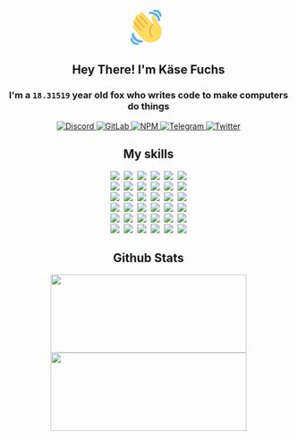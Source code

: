 <div><p align=center><img src=./resources/images/wave.gif width=64px height=64px></p><h2 align=center>Hey There! I'm Käse Fuchs</h2><h3 align=center>I'm a <code>18.31519</code> year old fox who writes code to make computers do things</h3><p align=center><a href=https://discord.com/users/507526681125322772><img alt=Discord src="https://img.shields.io/badge/Discord-5865F2?logo=discord&logoColor=white&style=flat-square#0da9817f5ed7501b6e5c7048f30589a8"> </a><a href=https://gitlab.com/kasefuchs><img alt=GitLab src="https://img.shields.io/badge/GitLab-330F63?logo=gitlab&logoColor=white&style=flat-square#0da9817f5ed7501b6e5c7048f30589a8"> </a><a href=https://npmjs.com/~kasefuchs><img alt=NPM src="https://img.shields.io/badge/NPM-CB3837?logo=npm&logoColor=white&style=flat-square#0da9817f5ed7501b6e5c7048f30589a8"> </a><a href=https://t.me/kasefuchs><img alt=Telegram src="https://img.shields.io/badge/Telegram-2CA5E0?logo=telegram&logoColor=white&style=flat-square#0da9817f5ed7501b6e5c7048f30589a8"> </a><a href=https://twitter.com/kasefuchs><img alt=Twitter src="https://img.shields.io/badge/Twitter-1DA1F2?logo=twitter&logoColor=white&style=flat-square#0da9817f5ed7501b6e5c7048f30589a8"></a></p><h2 align=center>My skills</h2><p align=center><a href=https://aws.amazon.com/ ><picture><source srcset="https://skillicons.dev/icons?i=aws&theme=dark#0da9817f5ed7501b6e5c7048f30589a8" media="(prefers-color-scheme: dark)"><source srcset="https://skillicons.dev/icons?i=aws&theme=light#0da9817f5ed7501b6e5c7048f30589a8" media="(prefers-color-scheme: light), (prefers-color-scheme: no-preference)"><img src="https://skillicons.dev/icons?i=aws&theme=light#0da9817f5ed7501b6e5c7048f30589a8"></picture></a>&nbsp;&nbsp;<a href=https://en.wikipedia.org/wiki/Bash_(Unix_shell)><picture><source srcset="https://skillicons.dev/icons?i=bash&theme=dark#0da9817f5ed7501b6e5c7048f30589a8" media="(prefers-color-scheme: dark)"><source srcset="https://skillicons.dev/icons?i=bash&theme=light#0da9817f5ed7501b6e5c7048f30589a8" media="(prefers-color-scheme: light), (prefers-color-scheme: no-preference)"><img src="https://skillicons.dev/icons?i=bash&theme=light#0da9817f5ed7501b6e5c7048f30589a8"></picture></a>&nbsp;&nbsp;<a href=https://discord.com/developers/docs><picture><source srcset="https://skillicons.dev/icons?i=bots&theme=dark#0da9817f5ed7501b6e5c7048f30589a8" media="(prefers-color-scheme: dark)"><source srcset="https://skillicons.dev/icons?i=bots&theme=light#0da9817f5ed7501b6e5c7048f30589a8" media="(prefers-color-scheme: light), (prefers-color-scheme: no-preference)"><img src="https://skillicons.dev/icons?i=bots&theme=light#0da9817f5ed7501b6e5c7048f30589a8"></picture></a>&nbsp;&nbsp;<a href=https://www.cloudflare.com/ ><picture><source srcset="https://skillicons.dev/icons?i=cloudflare&theme=dark#0da9817f5ed7501b6e5c7048f30589a8" media="(prefers-color-scheme: dark)"><source srcset="https://skillicons.dev/icons?i=cloudflare&theme=light#0da9817f5ed7501b6e5c7048f30589a8" media="(prefers-color-scheme: light), (prefers-color-scheme: no-preference)"><img src="https://skillicons.dev/icons?i=cloudflare&theme=light#0da9817f5ed7501b6e5c7048f30589a8"></picture></a>&nbsp;&nbsp;<a href=https://en.wikipedia.org/wiki/CSS><picture><source srcset="https://skillicons.dev/icons?i=css&theme=dark#0da9817f5ed7501b6e5c7048f30589a8" media="(prefers-color-scheme: dark)"><source srcset="https://skillicons.dev/icons?i=css&theme=light#0da9817f5ed7501b6e5c7048f30589a8" media="(prefers-color-scheme: light), (prefers-color-scheme: no-preference)"><img src="https://skillicons.dev/icons?i=css&theme=light#0da9817f5ed7501b6e5c7048f30589a8"></picture></a>&nbsp;&nbsp;<a href=https://www.docker.com/ ><picture><source srcset="https://skillicons.dev/icons?i=docker&theme=dark#0da9817f5ed7501b6e5c7048f30589a8" media="(prefers-color-scheme: dark)"><source srcset="https://skillicons.dev/icons?i=docker&theme=light#0da9817f5ed7501b6e5c7048f30589a8" media="(prefers-color-scheme: light), (prefers-color-scheme: no-preference)"><img src="https://skillicons.dev/icons?i=docker&theme=light#0da9817f5ed7501b6e5c7048f30589a8"></picture></a><br><a href=https://www.electronjs.org/ ><picture><source srcset="https://skillicons.dev/icons?i=electron&theme=dark#0da9817f5ed7501b6e5c7048f30589a8" media="(prefers-color-scheme: dark)"><source srcset="https://skillicons.dev/icons?i=electron&theme=light#0da9817f5ed7501b6e5c7048f30589a8" media="(prefers-color-scheme: light), (prefers-color-scheme: no-preference)"><img src="https://skillicons.dev/icons?i=electron&theme=light#0da9817f5ed7501b6e5c7048f30589a8"></picture></a>&nbsp;&nbsp;<a href=https://expressjs.com/ ><picture><source srcset="https://skillicons.dev/icons?i=express&theme=dark#0da9817f5ed7501b6e5c7048f30589a8" media="(prefers-color-scheme: dark)"><source srcset="https://skillicons.dev/icons?i=express&theme=light#0da9817f5ed7501b6e5c7048f30589a8" media="(prefers-color-scheme: light), (prefers-color-scheme: no-preference)"><img src="https://skillicons.dev/icons?i=express&theme=light#0da9817f5ed7501b6e5c7048f30589a8"></picture></a>&nbsp;&nbsp;<a href=https://www.figma.com/ ><picture><source srcset="https://skillicons.dev/icons?i=figma&theme=dark#0da9817f5ed7501b6e5c7048f30589a8" media="(prefers-color-scheme: dark)"><source srcset="https://skillicons.dev/icons?i=figma&theme=light#0da9817f5ed7501b6e5c7048f30589a8" media="(prefers-color-scheme: light), (prefers-color-scheme: no-preference)"><img src="https://skillicons.dev/icons?i=figma&theme=light#0da9817f5ed7501b6e5c7048f30589a8"></picture></a>&nbsp;&nbsp;<a href=https://firebase.google.com/ ><picture><source srcset="https://skillicons.dev/icons?i=firebase&theme=dark#0da9817f5ed7501b6e5c7048f30589a8" media="(prefers-color-scheme: dark)"><source srcset="https://skillicons.dev/icons?i=firebase&theme=light#0da9817f5ed7501b6e5c7048f30589a8" media="(prefers-color-scheme: light), (prefers-color-scheme: no-preference)"><img src="https://skillicons.dev/icons?i=firebase&theme=light#0da9817f5ed7501b6e5c7048f30589a8"></picture></a>&nbsp;&nbsp;<a href=https://flask.palletsprojects.com/ ><picture><source srcset="https://skillicons.dev/icons?i=flask&theme=dark#0da9817f5ed7501b6e5c7048f30589a8" media="(prefers-color-scheme: dark)"><source srcset="https://skillicons.dev/icons?i=flask&theme=light#0da9817f5ed7501b6e5c7048f30589a8" media="(prefers-color-scheme: light), (prefers-color-scheme: no-preference)"><img src="https://skillicons.dev/icons?i=flask&theme=light#0da9817f5ed7501b6e5c7048f30589a8"></picture></a>&nbsp;&nbsp;<a href=https://cloud.google.com/ ><picture><source srcset="https://skillicons.dev/icons?i=gcp&theme=dark#0da9817f5ed7501b6e5c7048f30589a8" media="(prefers-color-scheme: dark)"><source srcset="https://skillicons.dev/icons?i=gcp&theme=light#0da9817f5ed7501b6e5c7048f30589a8" media="(prefers-color-scheme: light), (prefers-color-scheme: no-preference)"><img src="https://skillicons.dev/icons?i=gcp&theme=light#0da9817f5ed7501b6e5c7048f30589a8"></picture></a><br><a href=https://git-scm.com/ ><picture><source srcset="https://skillicons.dev/icons?i=git&theme=dark#0da9817f5ed7501b6e5c7048f30589a8" media="(prefers-color-scheme: dark)"><source srcset="https://skillicons.dev/icons?i=git&theme=light#0da9817f5ed7501b6e5c7048f30589a8" media="(prefers-color-scheme: light), (prefers-color-scheme: no-preference)"><img src="https://skillicons.dev/icons?i=git&theme=light#0da9817f5ed7501b6e5c7048f30589a8"></picture></a>&nbsp;&nbsp;<a href=https://github.com/ ><picture><source srcset="https://skillicons.dev/icons?i=github&theme=dark#0da9817f5ed7501b6e5c7048f30589a8" media="(prefers-color-scheme: dark)"><source srcset="https://skillicons.dev/icons?i=github&theme=light#0da9817f5ed7501b6e5c7048f30589a8" media="(prefers-color-scheme: light), (prefers-color-scheme: no-preference)"><img src="https://skillicons.dev/icons?i=github&theme=light#0da9817f5ed7501b6e5c7048f30589a8"></picture></a>&nbsp;&nbsp;<a href=https://gitlab.com/ ><picture><source srcset="https://skillicons.dev/icons?i=gitlab&theme=dark#0da9817f5ed7501b6e5c7048f30589a8" media="(prefers-color-scheme: dark)"><source srcset="https://skillicons.dev/icons?i=gitlab&theme=light#0da9817f5ed7501b6e5c7048f30589a8" media="(prefers-color-scheme: light), (prefers-color-scheme: no-preference)"><img src="https://skillicons.dev/icons?i=gitlab&theme=light#0da9817f5ed7501b6e5c7048f30589a8"></picture></a>&nbsp;&nbsp;<a href=https://www.heroku.com/ ><picture><source srcset="https://skillicons.dev/icons?i=heroku&theme=dark#0da9817f5ed7501b6e5c7048f30589a8" media="(prefers-color-scheme: dark)"><source srcset="https://skillicons.dev/icons?i=heroku&theme=light#0da9817f5ed7501b6e5c7048f30589a8" media="(prefers-color-scheme: light), (prefers-color-scheme: no-preference)"><img src="https://skillicons.dev/icons?i=heroku&theme=light#0da9817f5ed7501b6e5c7048f30589a8"></picture></a>&nbsp;&nbsp;<a href=https://en.wikipedia.org/wiki/HTML><picture><source srcset="https://skillicons.dev/icons?i=html&theme=dark#0da9817f5ed7501b6e5c7048f30589a8" media="(prefers-color-scheme: dark)"><source srcset="https://skillicons.dev/icons?i=html&theme=light#0da9817f5ed7501b6e5c7048f30589a8" media="(prefers-color-scheme: light), (prefers-color-scheme: no-preference)"><img src="https://skillicons.dev/icons?i=html&theme=light#0da9817f5ed7501b6e5c7048f30589a8"></picture></a>&nbsp;&nbsp;<a href=https://en.wikipedia.org/wiki/JavaScript><picture><source srcset="https://skillicons.dev/icons?i=js&theme=dark#0da9817f5ed7501b6e5c7048f30589a8" media="(prefers-color-scheme: dark)"><source srcset="https://skillicons.dev/icons?i=js&theme=light#0da9817f5ed7501b6e5c7048f30589a8" media="(prefers-color-scheme: light), (prefers-color-scheme: no-preference)"><img src="https://skillicons.dev/icons?i=js&theme=light#0da9817f5ed7501b6e5c7048f30589a8"></picture></a><br><a href=https://en.wikipedia.org/wiki/Linux><picture><source srcset="https://skillicons.dev/icons?i=linux&theme=dark#0da9817f5ed7501b6e5c7048f30589a8" media="(prefers-color-scheme: dark)"><source srcset="https://skillicons.dev/icons?i=linux&theme=light#0da9817f5ed7501b6e5c7048f30589a8" media="(prefers-color-scheme: light), (prefers-color-scheme: no-preference)"><img src="https://skillicons.dev/icons?i=linux&theme=light#0da9817f5ed7501b6e5c7048f30589a8"></picture></a>&nbsp;&nbsp;<a href=https://mui.com/ ><picture><source srcset="https://skillicons.dev/icons?i=materialui&theme=dark#0da9817f5ed7501b6e5c7048f30589a8" media="(prefers-color-scheme: dark)"><source srcset="https://skillicons.dev/icons?i=materialui&theme=light#0da9817f5ed7501b6e5c7048f30589a8" media="(prefers-color-scheme: light), (prefers-color-scheme: no-preference)"><img src="https://skillicons.dev/icons?i=materialui&theme=light#0da9817f5ed7501b6e5c7048f30589a8"></picture></a>&nbsp;&nbsp;<a href=https://en.wikipedia.org/wiki/Markdown><picture><source srcset="https://skillicons.dev/icons?i=md&theme=dark#0da9817f5ed7501b6e5c7048f30589a8" media="(prefers-color-scheme: dark)"><source srcset="https://skillicons.dev/icons?i=md&theme=light#0da9817f5ed7501b6e5c7048f30589a8" media="(prefers-color-scheme: light), (prefers-color-scheme: no-preference)"><img src="https://skillicons.dev/icons?i=md&theme=light#0da9817f5ed7501b6e5c7048f30589a8"></picture></a>&nbsp;&nbsp;<a href=https://www.mongodb.com/ ><picture><source srcset="https://skillicons.dev/icons?i=mongodb&theme=dark#0da9817f5ed7501b6e5c7048f30589a8" media="(prefers-color-scheme: dark)"><source srcset="https://skillicons.dev/icons?i=mongodb&theme=light#0da9817f5ed7501b6e5c7048f30589a8" media="(prefers-color-scheme: light), (prefers-color-scheme: no-preference)"><img src="https://skillicons.dev/icons?i=mongodb&theme=light#0da9817f5ed7501b6e5c7048f30589a8"></picture></a>&nbsp;&nbsp;<a href=https://www.mysql.com/ ><picture><source srcset="https://skillicons.dev/icons?i=mysql&theme=dark#0da9817f5ed7501b6e5c7048f30589a8" media="(prefers-color-scheme: dark)"><source srcset="https://skillicons.dev/icons?i=mysql&theme=light#0da9817f5ed7501b6e5c7048f30589a8" media="(prefers-color-scheme: light), (prefers-color-scheme: no-preference)"><img src="https://skillicons.dev/icons?i=mysql&theme=light#0da9817f5ed7501b6e5c7048f30589a8"></picture></a>&nbsp;&nbsp;<a href=https://nextjs.org/ ><picture><source srcset="https://skillicons.dev/icons?i=nextjs&theme=dark#0da9817f5ed7501b6e5c7048f30589a8" media="(prefers-color-scheme: dark)"><source srcset="https://skillicons.dev/icons?i=nextjs&theme=light#0da9817f5ed7501b6e5c7048f30589a8" media="(prefers-color-scheme: light), (prefers-color-scheme: no-preference)"><img src="https://skillicons.dev/icons?i=nextjs&theme=light#0da9817f5ed7501b6e5c7048f30589a8"></picture></a><br><a href=https://nodejs.org/en/ ><picture><source srcset="https://skillicons.dev/icons?i=nodejs&theme=dark#0da9817f5ed7501b6e5c7048f30589a8" media="(prefers-color-scheme: dark)"><source srcset="https://skillicons.dev/icons?i=nodejs&theme=light#0da9817f5ed7501b6e5c7048f30589a8" media="(prefers-color-scheme: light), (prefers-color-scheme: no-preference)"><img src="https://skillicons.dev/icons?i=nodejs&theme=light#0da9817f5ed7501b6e5c7048f30589a8"></picture></a>&nbsp;&nbsp;<a href=https://www.postgresql.org/ ><picture><source srcset="https://skillicons.dev/icons?i=postgres&theme=dark#0da9817f5ed7501b6e5c7048f30589a8" media="(prefers-color-scheme: dark)"><source srcset="https://skillicons.dev/icons?i=postgres&theme=light#0da9817f5ed7501b6e5c7048f30589a8" media="(prefers-color-scheme: light), (prefers-color-scheme: no-preference)"><img src="https://skillicons.dev/icons?i=postgres&theme=light#0da9817f5ed7501b6e5c7048f30589a8"></picture></a>&nbsp;&nbsp;<a href=https://learn.microsoft.com/en-us/powershell/ ><picture><source srcset="https://skillicons.dev/icons?i=powershell&theme=dark#0da9817f5ed7501b6e5c7048f30589a8" media="(prefers-color-scheme: dark)"><source srcset="https://skillicons.dev/icons?i=powershell&theme=light#0da9817f5ed7501b6e5c7048f30589a8" media="(prefers-color-scheme: light), (prefers-color-scheme: no-preference)"><img src="https://skillicons.dev/icons?i=powershell&theme=light#0da9817f5ed7501b6e5c7048f30589a8"></picture></a>&nbsp;&nbsp;<a href=https://www.python.org/ ><picture><source srcset="https://skillicons.dev/icons?i=py&theme=dark#0da9817f5ed7501b6e5c7048f30589a8" media="(prefers-color-scheme: dark)"><source srcset="https://skillicons.dev/icons?i=py&theme=light#0da9817f5ed7501b6e5c7048f30589a8" media="(prefers-color-scheme: light), (prefers-color-scheme: no-preference)"><img src="https://skillicons.dev/icons?i=py&theme=light#0da9817f5ed7501b6e5c7048f30589a8"></picture></a>&nbsp;&nbsp;<a href=https://www.raspberrypi.org/ ><picture><source srcset="https://skillicons.dev/icons?i=raspberrypi&theme=dark#0da9817f5ed7501b6e5c7048f30589a8" media="(prefers-color-scheme: dark)"><source srcset="https://skillicons.dev/icons?i=raspberrypi&theme=light#0da9817f5ed7501b6e5c7048f30589a8" media="(prefers-color-scheme: light), (prefers-color-scheme: no-preference)"><img src="https://skillicons.dev/icons?i=raspberrypi&theme=light#0da9817f5ed7501b6e5c7048f30589a8"></picture></a>&nbsp;&nbsp;<a href=https://reactjs.org/ ><picture><source srcset="https://skillicons.dev/icons?i=react&theme=dark#0da9817f5ed7501b6e5c7048f30589a8" media="(prefers-color-scheme: dark)"><source srcset="https://skillicons.dev/icons?i=react&theme=light#0da9817f5ed7501b6e5c7048f30589a8" media="(prefers-color-scheme: light), (prefers-color-scheme: no-preference)"><img src="https://skillicons.dev/icons?i=react&theme=light#0da9817f5ed7501b6e5c7048f30589a8"></picture></a><br><a href=https://redux.js.org/ ><picture><source srcset="https://skillicons.dev/icons?i=redux&theme=dark#0da9817f5ed7501b6e5c7048f30589a8" media="(prefers-color-scheme: dark)"><source srcset="https://skillicons.dev/icons?i=redux&theme=light#0da9817f5ed7501b6e5c7048f30589a8" media="(prefers-color-scheme: light), (prefers-color-scheme: no-preference)"><img src="https://skillicons.dev/icons?i=redux&theme=light#0da9817f5ed7501b6e5c7048f30589a8"></picture></a>&nbsp;&nbsp;<a href=https://en.wikipedia.org/wiki/Regular_expression><picture><source srcset="https://skillicons.dev/icons?i=regex&theme=dark#0da9817f5ed7501b6e5c7048f30589a8" media="(prefers-color-scheme: dark)"><source srcset="https://skillicons.dev/icons?i=regex&theme=light#0da9817f5ed7501b6e5c7048f30589a8" media="(prefers-color-scheme: light), (prefers-color-scheme: no-preference)"><img src="https://skillicons.dev/icons?i=regex&theme=light#0da9817f5ed7501b6e5c7048f30589a8"></picture></a>&nbsp;&nbsp;<a href=https://en.wikipedia.org/wiki/Sass_(stylesheet_language)><picture><source srcset="https://skillicons.dev/icons?i=sass&theme=dark#0da9817f5ed7501b6e5c7048f30589a8" media="(prefers-color-scheme: dark)"><source srcset="https://skillicons.dev/icons?i=sass&theme=light#0da9817f5ed7501b6e5c7048f30589a8" media="(prefers-color-scheme: light), (prefers-color-scheme: no-preference)"><img src="https://skillicons.dev/icons?i=sass&theme=light#0da9817f5ed7501b6e5c7048f30589a8"></picture></a>&nbsp;&nbsp;<a href=https://www.typescriptlang.org/ ><picture><source srcset="https://skillicons.dev/icons?i=ts&theme=dark#0da9817f5ed7501b6e5c7048f30589a8" media="(prefers-color-scheme: dark)"><source srcset="https://skillicons.dev/icons?i=ts&theme=light#0da9817f5ed7501b6e5c7048f30589a8" media="(prefers-color-scheme: light), (prefers-color-scheme: no-preference)"><img src="https://skillicons.dev/icons?i=ts&theme=light#0da9817f5ed7501b6e5c7048f30589a8"></picture></a>&nbsp;&nbsp;<a href=https://unity.com/ ><picture><source srcset="https://skillicons.dev/icons?i=unity&theme=dark#0da9817f5ed7501b6e5c7048f30589a8" media="(prefers-color-scheme: dark)"><source srcset="https://skillicons.dev/icons?i=unity&theme=light#0da9817f5ed7501b6e5c7048f30589a8" media="(prefers-color-scheme: light), (prefers-color-scheme: no-preference)"><img src="https://skillicons.dev/icons?i=unity&theme=light#0da9817f5ed7501b6e5c7048f30589a8"></picture></a>&nbsp;&nbsp;<a href=https://workers.cloudflare.com/ ><picture><source srcset="https://skillicons.dev/icons?i=workers&theme=dark#0da9817f5ed7501b6e5c7048f30589a8" media="(prefers-color-scheme: dark)"><source srcset="https://skillicons.dev/icons?i=workers&theme=light#0da9817f5ed7501b6e5c7048f30589a8" media="(prefers-color-scheme: light), (prefers-color-scheme: no-preference)"><img src="https://skillicons.dev/icons?i=workers&theme=light#0da9817f5ed7501b6e5c7048f30589a8"></picture></a><br></p><h2 align=center>Github Stats</h2><p align=center><picture><source srcset="https://github-readme-stats-kasefuchs.vercel.app/api/?count_private=true&hide_border=true&hide_rank=true&line_height=20&hide_title=true&username=Kasefuchs&theme=dark#0da9817f5ed7501b6e5c7048f30589a8" media="(prefers-color-scheme: dark)"><source srcset="https://github-readme-stats-kasefuchs.vercel.app/api/?count_private=true&hide_border=true&hide_rank=true&line_height=20&hide_title=true&username=Kasefuchs&theme=light#0da9817f5ed7501b6e5c7048f30589a8" media="(prefers-color-scheme: light), (prefers-color-scheme: no-preference)"><img align=middle width=350 height=140 src="https://github-readme-stats-kasefuchs.vercel.app/api/?count_private=true&hide_border=true&hide_rank=true&line_height=20&hide_title=true&username=Kasefuchs&theme=light#0da9817f5ed7501b6e5c7048f30589a8"></picture><picture><source srcset="https://github-readme-stats-kasefuchs.vercel.app/api/top-langs/?count_private=true&hide_border=true&layout=compact&username=Kasefuchs&theme=dark#0da9817f5ed7501b6e5c7048f30589a8" media="(prefers-color-scheme: dark)"><source srcset="https://github-readme-stats-kasefuchs.vercel.app/api/top-langs/?count_private=true&hide_border=true&layout=compact&username=Kasefuchs&theme=light#0da9817f5ed7501b6e5c7048f30589a8" media="(prefers-color-scheme: light), (prefers-color-scheme: no-preference)"><img align=middle width=350 height=140 src="https://github-readme-stats-kasefuchs.vercel.app/api/top-langs/?count_private=true&hide_border=true&layout=compact&username=Kasefuchs&theme=light#0da9817f5ed7501b6e5c7048f30589a8"></picture></p><img src="https://hit.yhype.me/github/profile?user_id=64592097#0da9817f5ed7501b6e5c7048f30589a8" alt=""></div>